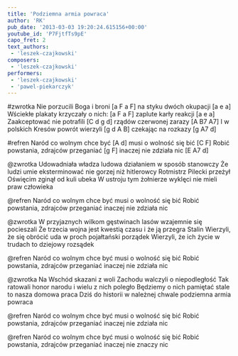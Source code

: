 ```yaml
---
title: 'Podziemna armia powraca'
author: 'RK'
pub_date: '2013-03-03 19:20:24.615156+00:00'
youtube_id: 'P7FjtfTs9pE'
capo_fret: 2
text_authors:
 - 'leszek-czajkowski'
composers:
 - 'leszek-czajkowski'
performers:
 - 'leszek-czajkowski'
 - 'pawel-piekarczyk'
---
```


#zwrotka
Nie porzucili Boga i broni	[a F a F]
na styku dwóch okupacji	[a e a]
Wściekłe plakaty krzyczały o nich:	[a F a F]
zaplute karły reakcji			[a e a]
Zaakceptować nie potrafili	[C d g d]
rządów czerwonej zarazy	[A B7 A7]
I w polskich Kresów powrót wierzyli	[g d A B]
czekając na rozkazy		[g A7 d]

#refren
Naród co wolnym chce być		[A d]
musi o wolność się bić			[C F]
Robić powstania, zdrajców przeganiać	[g F]
inaczej nie zdziała nic			[E A7 d]

@zwrotka
Udowadniała władza ludowa
działaniem w sposób stanowczy
Że ludzi umie eksterminować
nie gorzej niż hitlerowcy
Rotmistrz Pilecki przeżył Oświęcim
zginął od kuli ubeka
W ustroju tym żołnierze wyklęci
nie mieli praw człowieka

@refren
Naród co wolnym chce być
musi o wolność się bić
Robić powstania, zdrajców przeganiać
inaczej nie zdziała nic

@zwrotka
W przyjaznych wilkom gęstwinach lasów
wzajemnie się pocieszali
Że trzecia wojna jest kwestią czasu
i że ją przegra Stalin
Wierzyli, że się obrócić uda
w proch pojałtański porządek
Wierzyli, że ich życie w trudach
to dziejowy rozsądek

@refren
Naród co wolnym chce być
musi o wolność się bić
Robić powstania, zdrajców przeganiać
inaczej nie zdziała nic

@zwrotka
Na Wschód skazani z woli Zachodu
walczyli o niepodległość
Tak ratowali honor narodu
i wielu z nich poległo
Będziemy o nich pamiętać stale
to nasza domowa praca
Dziś do historii w należnej chwale
podziemna armia powraca

@refren
Naród co wolnym chce być
musi o wolność się bić
Robić powstania, zdrajców przeganiać
inaczej nie zdziała nic

@refren
Naród co wolnym chce być
musi o wolność się bić
Robić powstania, zdrajców przeganiać
inaczej nie znaczy nic
